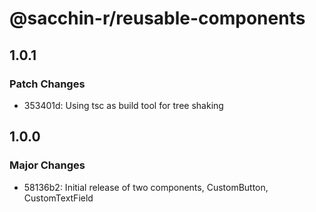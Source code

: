 # @sacchin-r/reusable-components

## 1.0.1

### Patch Changes

- 353401d: Using tsc as build tool for tree shaking

## 1.0.0

### Major Changes

- 58136b2: Initial release of two components, CustomButton, CustomTextField
